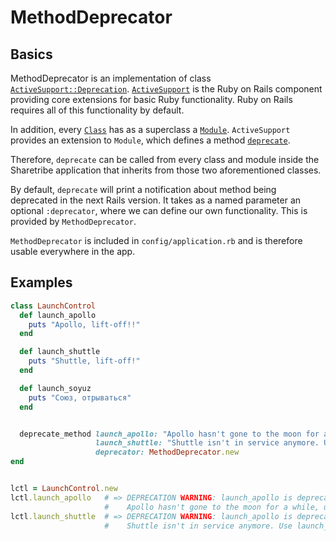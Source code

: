 # MethodDeprecator

## Basics

MethodDeprecator is an implementation of class
[`ActiveSupport::Deprecation`](http://api.rubyonrails.org/classes/ActiveSupport/Deprecation.html). [`ActiveSupport`](http://guides.rubyonrails.org/active_support_core_extensions.html)
is the Ruby on Rails component providing core extensions for basic Ruby functionality. Ruby on Rails requires all of this functionality by default.

In addition, every [`Class`](http://ruby-doc.org/core-2.2.0/Class.html) has as a superclass a [`Module`](http://ruby-doc.org/core-2.2.0/Module.html). `ActiveSupport` provides an extension to `Module`, which defines a method [`deprecate`](http://api.rubyonrails.org/classes/Module.html#method-i-deprecate).

Therefore, `deprecate` can be called from every class and module inside the Sharetribe application that inherits from those two aforementioned classes.

By default, `deprecate` will print a notification about method being deprecated in the next Rails version. It takes as a named parameter an optional `:deprecator`, where we can define our own functionality. This is provided by `MethodDeprecator`.

`MethodDeprecator` is included in `config/application.rb` and is therefore usable everywhere in the app.

## Examples

``` ruby
class LaunchControl
  def launch_apollo
    puts "Apollo, lift-off!!"
  end

  def launch_shuttle
    puts "Shuttle, lift-off!"
  end

  def launch_soyuz
    puts "Союз, отрываться"
  end


  deprecate_method launch_apollo: "Apollo hasn't gone to the moon for a while, use launch_soyuz instead.",
                   launch_shuttle: "Shuttle isn't in service anymore. Use launch_soyuz instead.",
                   deprecator: MethodDeprecator.new
end


lctl = LaunchControl.new
lctl.launch_apollo   # => DEPRECATION WARNING: launch_apollo is deprecated and will be removed in future. |
                     #    Apollo hasn't gone to the moon for a while, use launch_soyuz instead. (called from <main> at (pry):41
lctl.launch_shuttle  # => DEPRECATION WARNING: launch_apollo is deprecated and will be removed in future. |
                     #    Shuttle isn't in service anymore. Use launch_soyuz instead. (called from <main> at (pry):43
```

